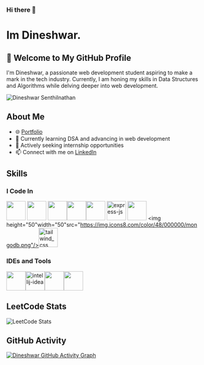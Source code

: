 ### Hi there 👋

# Im Dineshwar.

## 👋 Welcome to My GitHub Profile

I'm Dineshwar, a passionate web development student aspiring to make a mark in the tech industry. Currently, I am honing my skills in Data Structures and Algorithms while delving deeper into web development.

![Dineshwar Senthilnathan](https://media.giphy.com/media/v1.Y2lkPTc5MGI3NjExMmtpcG45eGRwaHc0dW53c3ZweXVjNmtsN242MTJ3OGo0cW1wYXNhaCZlcD12MV9pbnRlcm5hbF9naWZfYnlfaWQmY3Q9Zw/qgQUggAC3Pfv687qPC/giphy.gif)

## About Me

- 🌐 [Portfolio](https://portfolio-dineshwar.netlify.app/)
- 🌱 Currently learning DSA and advancing in web development
- 💼 Actively seeking internship opportunities
- 📫 Connect with me on [LinkedIn](www.linkedin.com/in/dineshwarsenthilnathan)

## Skills

### I Code In

<img height="50" width="50" src="https://img.icons8.com/color/48/000000/java-coffee-cup-logo.png" /> <img height="50" width="50" src="https://img.icons8.com/color/48/000000/html-5.png" /> <img height="50" width="50" src="https://img.icons8.com/color/48/000000/css3.png" /><img height="50" width="50" src="https://img.icons8.com/color/48/000000/javascript.png"/><img height="50" width="50" src="https://img.icons8.com/color/48/000000/react-native.png"/>
<img width="50" height="50" src="https://img.icons8.com/ios/50/express-js.png" alt="express-js"/> <img height="50" width="50" src="https://img.icons8.com/color/48/000000/nodejs.png"/>
<img height="50"width="50"src="https://img.icons8.com/color/48/000000/mongodb.png"/><img width="50" height="50" src="https://img.icons8.com/fluency/48/tailwind_css.png" alt="tailwind_css"/>

### IDEs and Tools

<img height="50" width="50" src="https://img.icons8.com/color/48/000000/visual-studio-code-2019.png"/><img width="50" height="50" src="https://img.icons8.com/color/48/intellij-idea.png" alt="intellij-idea"/><img height="50" width="50" src="https://img.icons8.com/color/50/000000/git.png"/><img height="50" src="https://img.shields.io/badge/Netlify-00C7B7?style=for-the-badge&logo=netlify&logoColor=white"/>

## LeetCode Stats

![LeetCode Stats](https://leetcard.jacoblin.cool/Dineshwar19?theme=light&font=Anek%20Kannada&ext=heatmap)

## GitHub Activity

[![Dineshwar GitHub Activity Graph](https://github-readme-activity-graph.vercel.app/graph?username=dineshwar19&bg_color=000000&color=ffffff&line=ffec70&point=ffffff&area=true&hide_border=true)](https://github.com/ashutosh00710/github-readme-activity-graph)


